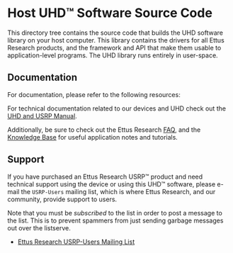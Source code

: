 Host UHD™ Software Source Code
============================================

This directory tree contains the source code that builds the UHD software
library on your host computer. This library contains the drivers for all Ettus
Research products, and the framework and API that make them usable to
application-level programs. The UHD library runs entirely in user-space.

## Documentation

For documentation, please refer to the following resources:

For technical documentation related to our devices and UHD check out the
[UHD and USRP Manual](http://files.ettus.com/manual/).

Additionally, be sure to check out the Ettus Research
[FAQ](https://kb.ettus.com/Technical_FAQ), and the
[Knowledge Base](http://kb.ettus.com) for useful application notes and
tutorials.

## Support

If you have purchased an Ettus Research USRP™ product and need technical support
using the device or using this UHD™ software, please e-mail the `USRP-Users`
mailing list, which is where Ettus Research, and our community, provide support
to users.

Note that you must be *subscribed* to the list in order to post a message to the
list. This is to prevent spammers from just sending garbage messages out over
the listserve.

* [Ettus Research USRP-Users Mailing List](https://lists.ettus.com/list/usrp-users.lists.ettus.com)

